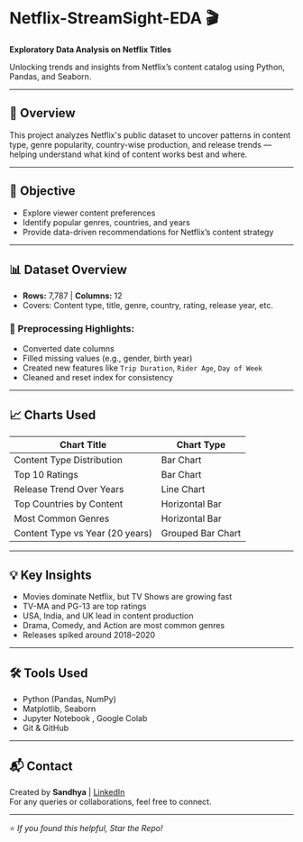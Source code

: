# Netflix-StreamSight-EDA 🎬  
**Exploratory Data Analysis on Netflix Titles**

Unlocking trends and insights from Netflix’s content catalog using Python, Pandas, and Seaborn.

---

## 📌 Overview

This project analyzes Netflix's public dataset to uncover patterns in content type, genre popularity, country-wise production, and release trends — helping understand what kind of content works best and where.

---

## 🎯 Objective

- Explore viewer content preferences  
- Identify popular genres, countries, and years  
- Provide data-driven recommendations for Netflix’s content strategy

---

## 📊 Dataset Overview

- **Rows:** 7,787 | **Columns:** 12  
- Covers: Content type, title, genre, country, rating, release year, etc.

### 🔧 Preprocessing Highlights:
- Converted date columns  
- Filled missing values (e.g., gender, birth year)  
- Created new features like `Trip Duration`, `Rider Age`, `Day of Week`  
- Cleaned and reset index for consistency

---

## 📈 Charts Used

| Chart Title                          | Chart Type         |
|-------------------------------------|--------------------|
| Content Type Distribution           | Bar Chart          |
| Top 10 Ratings                      | Bar Chart          |
| Release Trend Over Years            | Line Chart         |
| Top Countries by Content            | Horizontal Bar     |
| Most Common Genres                  | Horizontal Bar     |
| Content Type vs Year (20 years)     | Grouped Bar Chart  |

---

## 💡 Key Insights

- Movies dominate Netflix, but TV Shows are growing fast  
- TV-MA and PG-13 are top ratings  
- USA, India, and UK lead in content production  
- Drama, Comedy, and Action are most common genres  
- Releases spiked around 2018–2020

---

## 🛠️ Tools Used

- Python (Pandas, NumPy)  
- Matplotlib, Seaborn  
- Jupyter Notebook , Google Colab  
- Git & GitHub  

---

## 📬 Contact

Created by **Sandhya** | [LinkedIn](https://www.linkedin.com/in/rana-sandhya)  
For any queries or collaborations, feel free to connect.

---

⭐ _If you found this helpful, Star the Repo!_
